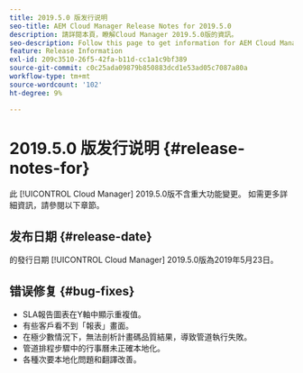 ```yaml
---
title: 2019.5.0 版发行说明
seo-title: AEM Cloud Manager Release Notes for 2019.5.0
description: 請詳閱本頁，瞭解Cloud Manager 2019.5.0版的資訊。
seo-description: Follow this page to get information for AEM Cloud Manager Release 2019.5.0.
feature: Release Information
exl-id: 209c3510-26f5-42fa-b11d-cc1a1c9bf389
source-git-commit: c0c25ada09879b850883dcd1e53ad05c7087a80a
workflow-type: tm+mt
source-wordcount: '102'
ht-degree: 9%

---
```


# 2019.5.0 版发行说明 {#release-notes-for}

此 [!UICONTROL Cloud Manager] 2019.5.0版不含重大功能變更。 如需更多詳細資訊，請參閱以下章節。

## 发布日期 {#release-date}

的發行日期 [!UICONTROL Cloud Manager] 2019.5.0版為2019年5月23日。


## 错误修复 {#bug-fixes}

* SLA報告圖表在Y軸中顯示重複值。
* 有些客戶看不到「報表」畫面。
* 在極少數情況下，無法剖析計畫碼品質結果，導致管道執行失敗。
* 管道排程步驟中的行事曆未正確本地化。
* 各種次要本地化問題和翻譯改善。
